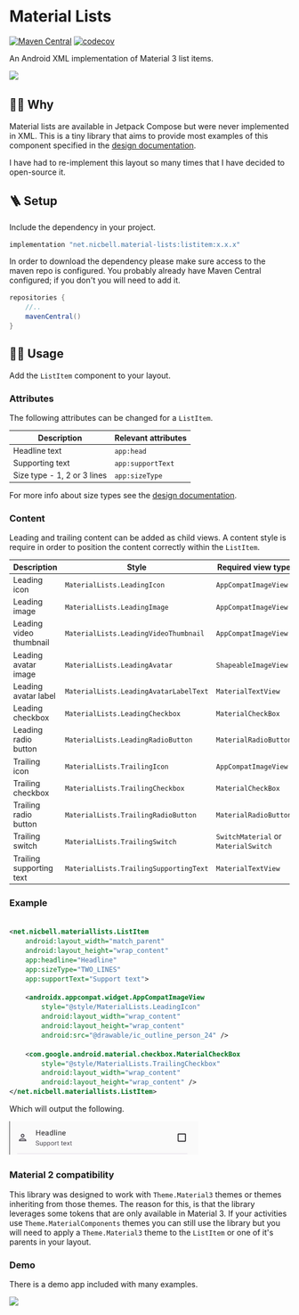 # Material Lists

[![Maven Central](https://img.shields.io/maven-central/v/net.nicbell.material-lists/listitem?color=blue)](https://s01.oss.sonatype.org/content/repositories/releases/net/nicbell/material-lists/listitem/)
[![codecov](https://codecov.io/gh/nicbell/material-lists/branch/develop/graph/badge.svg?token=YYJ348RZAF)](https://codecov.io/gh/nicbell/material-lists)

An Android XML implementation of Material 3 list items.

<img src="https://user-images.githubusercontent.com/151842/208748928-6e299e55-c38f-44f3-874a-05fe192d67c2.gif" width="340" />

## 🙋🏽 Why

Material lists are available in Jetpack Compose but were never implemented in XML. This is a tiny
library that aims to provide most examples of this component specified in
the [design documentation](https://m3.material.io/components/lists/specs).

I have had to re-implement this layout so many times that I have decided to open-source it.

## 🪜 Setup

Include the dependency in your project.

```groovy
implementation "net.nicbell.material-lists:listitem:x.x.x"
```

In order to download the dependency please make sure access to the maven repo is configured. 
You probably already have Maven Central configured; if you don't you will need to add it.

```gradle
repositories {
    //..
    mavenCentral()
}
```

## 🏄🏽 Usage

Add the `ListItem` component to your layout.

### Attributes

The following attributes can be changed for a `ListItem`.

| Description                 | Relevant attributes |
|-----------------------------|---------------------|
| Headline text               | `app:head`          |
| Supporting text             | `app:supportText`   |
| Size type - 1, 2 or 3 lines | `app:sizeType`      |

For more info about size types see
the [design documentation](https://m3.material.io/components/lists/specs).

### Content

Leading and trailing content can be added as child views. A content style is require in order to
position the content correctly within the `ListItem`.

| Description              | Style                                  | Required view type                   |
|--------------------------|----------------------------------------|--------------------------------------|
| Leading icon             | `MaterialLists.LeadingIcon`            | `AppCompatImageView`                 |
| Leading image            | `MaterialLists.LeadingImage`           | `AppCompatImageView`                 |
| Leading video thumbnail  | `MaterialLists.LeadingVideoThumbnail`  | `AppCompatImageView`                 |
| Leading avatar image     | `MaterialLists.LeadingAvatar`          | `ShapeableImageView`                 |
| Leading avatar label     | `MaterialLists.LeadingAvatarLabelText` | `MaterialTextView`                   |
| Leading checkbox         | `MaterialLists.LeadingCheckbox`        | `MaterialCheckBox`                   |
| Leading radio button     | `MaterialLists.LeadingRadioButton`     | `MaterialRadioButton`                |
| Trailing icon            | `MaterialLists.TrailingIcon`           | `AppCompatImageView`                 |
| Trailing checkbox        | `MaterialLists.TrailingCheckbox`       | `MaterialCheckBox`                   |
| Trailing radio button    | `MaterialLists.TrailingRadioButton`    | `MaterialRadioButton`                |
| Trailing switch          | `MaterialLists.TrailingSwitch`         | `SwitchMaterial` or `MaterialSwitch` |
| Trailing supporting text | `MaterialLists.TrailingSupportingText` | `MaterialTextView`                   |

### Example

```xml

<net.nicbell.materiallists.ListItem 
    android:layout_width="match_parent"
    android:layout_height="wrap_content" 
    app:headline="Headline" 
    app:sizeType="TWO_LINES"
    app:supportText="Support text">

    <androidx.appcompat.widget.AppCompatImageView 
        style="@style/MaterialLists.LeadingIcon"
        android:layout_width="wrap_content" 
        android:layout_height="wrap_content"
        android:src="@drawable/ic_outline_person_24" />

    <com.google.android.material.checkbox.MaterialCheckBox
        style="@style/MaterialLists.TrailingCheckbox" 
        android:layout_width="wrap_content"
        android:layout_height="wrap_content" />
</net.nicbell.materiallists.ListItem>
```

Which will output the following.

<img src="docs/img.png" width="340" />

### Material 2 compatibility

This library was designed to work with `Theme.Material3` themes or themes inheriting from those
themes. The reason for this, is that the library leverages some tokens that are only available in
Material 3. If your activities use `Theme.MaterialComponents` themes you can still use the library
but you will need to apply a `Theme.Material3` theme to the `ListItem` or one of it's parents in your
layout.

### Demo

There is a demo app included with many examples.

<img src="docs/demo.webp" width="340" />
